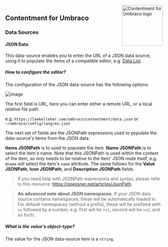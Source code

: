 <img src="../assets/img/logo.png" alt="Contentment for Umbraco logo" title="A state of Umbraco happiness." height="130" align="right">

## Contentment for Umbraco

### Data Sources

#### JSON Data

This data-source enables you to enter the URL of a JSON data source, using it to populate the items of a compatible editor, e.g. [Data List](../editors/data-list.md).

##### How to configure the editor?

The configuration of the JSON data-source has the following options:

![image](https://user-images.githubusercontent.com/85704521/156576985-6a4ce1d8-6888-4392-8e07-4eaa0d660316.png)

The first field is URL, here you can enter either a remote URL, or a local relative file path.

e.g. `https://leekelleher.com/umbraco/contentment/data.json` or `~/umbraco/config/lang/en.json`

<!--- 1- you must only use a URL that have a domain of the JSON data source not a relative URL (true?)--->

The next set of fields are the JSONPath expressions used to populate the data-source's items from the JSON data.

**Items JSONPath** is to used to populate the item. **Name JSONPath** is to select the item's name. Note that this JSONPath is used within the context of the item, so only needs to be relative to the item' JSON node itself, e.g. `@name` will select the item's `name` attribute. The same follows for the **Value JSONPath**, **Icon JSONPath**, and **Description JSONPath** fields.

> If you need help with JSONPath expressions and syntax, please refer to this resource: <https://goessner.net/articles/JsonPath>.

> **An advanced note about JSON namespaces.** If your JSON data source contains namespaces, these will be automatically loaded in. For default namespaces (without a prefix), these will be prefixed with `ns` followed by a number, e.g. first will be `ns1`, second will be `ns2`, and so forth.

<!--- 2- Is the advanced note also true for JSON?--->

##### What is the value's object-type?

The value for the JSON data-source item is a `string`.

<!---3- Is there some other value's object-types for JSON here?--->



